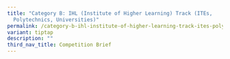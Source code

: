 ```yaml
---
title: "Category B: IHL (Institute of Higher Learning) Track (ITEs,
  Polytechnics, Universities)"
permalink: /category-b-ihl-institute-of-higher-learning-track-ites-polytechnics-universities/
variant: tiptap
description: ""
third_nav_title: Competition Brief
---
```

<p></p>